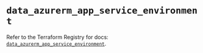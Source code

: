 # `data_azurerm_app_service_environment`

Refer to the Terraform Registry for docs: [`data_azurerm_app_service_environment`](https://registry.terraform.io/providers/hashicorp/azurerm/3.91.0/docs/data-sources/app_service_environment).
